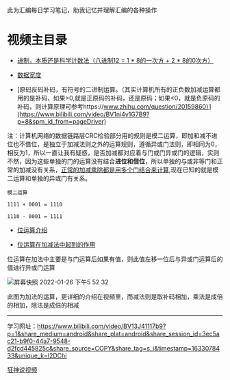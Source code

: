 此为汇编每日学习笔记，助我记忆并理解汇编的各种操作  



# 视频主目录

* [进制，本质还是科学计数法（八进制12 = 1 * 8的一次方 + 2 * 8的0次方）](https://www.bilibili.com/video/BV1ni4y1G7B9?p=3&spm_id_from=pageDriver)

* [数据宽度](https://www.bilibili.com/video/BV1ni4y1G7B9?p=6&spm_id_from=pageDriver)  

* [原码反码补码，有符号的二进制运算。（其实计算机所有的正负数加减运算都用的是补码，如果>0,就是正原码的补码，还是原码；如果<0，就是负原码的补码，则计算原理可参考https://www.zhihu.com/question/20159860）](https://www.bilibili.com/video/BV1ni4y1G7B9?p=8&spm_id_from=pageDriver)  

注：计算机网络的数据链路层CRC检验部分用的规则是模二运算，即加和减不进位也不借位，是独立于加减法则之外的运算规则，遵循异或门法则，即相同为0，相反为1，所以一直让我有疑惑，是否加减都对应着与门或门异或门的逻辑，实则不然，因为这些单独的门的运算没有结合**进位和借位**，所以单独的与或非等门和正常的加减没有关系，[正常的加减乘除都是用多个门结合来计算](https://baike.baidu.com/item/%E5%85%A8%E5%8A%A0%E5%99%A8),现在已知的就是模二运算和单独的异或门有关系。 

```
模二运算  

1111 + 0001 = 1110  

1110 - 0001 = 1111
```

* [位运算介绍](https://www.bilibili.com/video/BV1ni4y1G7B9?p=9&spm_id_from=pageDriver)  

* [位运算在加减法中起到的作用](https://www.bilibili.com/video/BV1ni4y1G7B9?p=10&spm_id_from=pageDriver)  

位运算在加法中主要是与门运算后如果有值，则此值左移一位后与异或门运算后的值进行异或门运算  

![屏幕快照 2022-01-26 下午5 52 32](https://user-images.githubusercontent.com/74129445/151141338-2448ea9d-f0d1-4269-8fbd-3867043b86e3.png)  

此图为加法的运算，更详细的介绍在视频里，而减法则是取补码相加，乘法是成倍的相加，除法是成倍的相减


---------

学习网址：https://www.bilibili.com/video/BV13J41117b9?p=1&share_medium=android&share_plat=android&share_session_id=3ec5ac21-b9f0-44a7-9548-d2fcd445825c&share_source=COPY&share_tag=s_i&timestamp=1633078433&unique_k=l2DChi  

[狂神说视频](https://www.bilibili.com/video/BV1ni4y1G7B9?p=3&spm_id_from=pageDriver)

